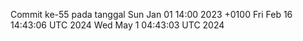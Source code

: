 Commit ke-55 pada tanggal Sun Jan 01 14:00 2023 +0100
Fri Feb 16 14:43:06 UTC 2024
Wed May  1 04:43:03 UTC 2024
